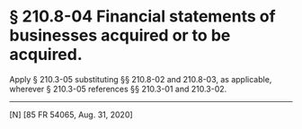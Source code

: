 # § 210.8-04   Financial statements of businesses acquired or to be acquired.

Apply § 210.3-05 substituting §§ 210.8-02 and 210.8-03, as applicable, wherever § 210.3-05 references §§ 210.3-01 and 210.3-02.



---

[N] [85 FR 54065, Aug. 31, 2020]





